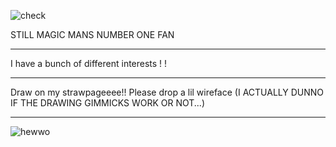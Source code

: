 ![check](https://static.wikia.nocookie.net/no-i-am-not-a-human/images/0/04/Check.gif/revision/latest/scale-to-width-down/600?cb=20250619035911)

STILL MAGIC MANS NUMBER ONE FAN
- ------------------------------------------------------------------------------------------------------
I have a bunch of different interests ! !
- ------------------------------------------------------------------------------------------------------
Draw on my strawpageeee!! Please drop a lil wireface (I ACTUALLY DUNNO IF THE DRAWING GIMMICKS WORK OR NOT...)
- ------------------------------------------------------------------------------------------------------

![hewwo](https://clan.fastly.steamstatic.com/images//45183347/e346098b5229dde4835d5829d97fa15760c2edb1.gif)
